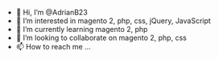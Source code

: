 - 👋 Hi, I’m @AdrianB23
- 👀 I’m interested in magento 2, php, css, jQuery, JavaScript
- 🌱 I’m currently learning magento 2, php
- 💞️ I’m looking to collaborate on magento 2, php, css
- 📫 How to reach me ...

<!---
AdrianB23/AdrianB23 is a ✨ special ✨ repository because its `README.md` (this file) appears on your GitHub profile.
You can click the Preview link to take a look at your changes.
--->

